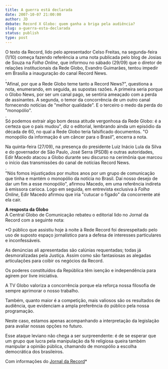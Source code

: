 ```yaml
---
title: A guerra está declarada
date: 2007-10-07 21:00:00
author: JD
debate: Record X Globo: quem ganha a briga pela audiência?
slug: a-guerra-esta-declarada
status: publish 
type: post
---
```


  
O texto da Record, lido pelo apresentador Celso Freitas, na segunda-feira (1/10) começa fazendo referência a uma nota publicada pelo blog de Josias de Souza na *Folha Online*, que informou no sábado (29/09) que o diretor de relações institucionais da Rede Globo, Evandro Guimarães, tentou impedir em Brasília a inauguração do canal Record News.  
.  
"Afinal, por que a Rede Globo teme tanto a Record News?", questiona a nota, enumerando, em seguida, as supostas razões. A primeira seria porque o Globo News, por ser um canal pago, se sentiria ameaçado com a perda de assinantes. A segunda, o temor da concorrência de um outro canal fornecendo notícias de "melhor qualidade". E o terceiro o medo da perda do "monopólio".  
.  
Só podemos extrair algo bom dessa atitude vergonhosa da Rede Globo: é a certeza que o país mudou", diz o editorial, lembrando ainda um episódio da década de 60, no qual a Rede Globo teria falsificado documentos. "O monopólio da informação é um câncer para o Brasil", encerra a nota.  
  
Na quinta-feira (27/09), na presença do presidente Luiz Inácio Lula da Silva e do governador de São Paulo, José Serra (PSDB) e outras autoridades, Edir Macedo atacou a Globo durante seu discurso na cerimônia que marcou o início das transmissões do canal de notícias Record News.  
.  
"Nós fomos injustiçados por muitos anos por um grupo de comunicação que tinha e mantém o monopólio da notícia no Brasil. Daí nosso desejo de dar um fim a esse monopólio", afirmou Macedo, em uma referência indireta à emissora carioca. Logo em seguida, em entrevista exclusiva à *Folha Online*, Edir Macedo afirmou que iria "cutucar o fígado" da concorrente até ela cair.  
  
**A resposta da Globo**  
A Central Globo de Comunicação rebateu o editorial lido no Jornal da Record com a seguinte nota:  
  
*O público que assistiu hoje à noite à Rede Record foi desrespeitado pelo uso de suposto espaço jornalístico para a defesa de interesses particulares e inconfessáveis.  
  
As denúncias ali apresentadas são calúnias requentadas; todas já desmoralizadas pela Justiça. Assim como são fantasiosas as alegadas articulações para coibir os negócios da Record.  
  
Os poderes constituídos da República têm isenção e independência para agirem por livre iniciativa.   
  
A TV Globo valoriza a concorrência porque ela reforça nossa filosofia de sempre aprimorar o nosso trabalho.  
  
Também, quanto maior é a competição, mais valiosos são os resultados de audiência, que evidenciam a ampla preferência do público pela nossa programação.  
  
Neste caso, estamos apenas acompanhando a interpretação da legislação para avaliar nossas opções no futuro.  
  
Esse ataque leviano não chega a ser surpreendente: é de se esperar que um grupo que lucra pela manipulação da fé religiosa queira também manipular a opinião pública, chamando de monopólio a escolha democrática dos brasileiros.  
  
Com informações do [Jornal da Record](http://recordnewstv.blogspot.com/2007/10/editorial-jornal-da-record-globo-tenta.html)*
